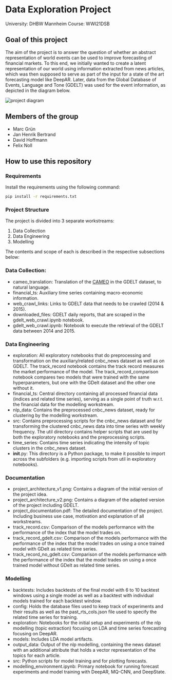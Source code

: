 # Data Exploration Project
University: DHBW Mannheim
Course: WWI21DSB

## Goal of this project
The aim of the project is to answer the question of whether an abstract representation of world events can be used to improve forecasting of financial markets. To this end, we initially wanted to create a latent representation of our world using information extracted from news articles, which was then supposed to serve as part of the input for a state of the art forecasting model like DeepAR. Later, data from the Global Database of Events, Language and Tone (GDELT) was used for the event information, as depicted in the diagram below.

![project diagram](https://github.com/jhb300/project_submission_haiperformer/blob/main/documentation/project_architecture_v2.png?raw=true)

## Members of the group
- Marc Grün
- Jan Henrik Bertrand
- David Hoffmann
- Felix Noll

## How to use this repository

### Requirements
Install the requirements using the following command:
```bash
pip install -r requirements.txt
```

### Project Structure
The project is divided into 3 separate workstreams: 

1. Data Collection
2. Data Engineering
3. Modelling

The contents and scope of each is described in the respective subsections below:

### Data Collection:
- cameo_translation: Translation of the [CAMEO](https://en.wikipedia.org/wiki/Conflict_and_Mediation_Event_Observations) in the GDELT dataset, to natural language.
- financial_ts: Auxiliary time series containing macro-economic information.
- web_crawl_links: Links to GDELT data that needs to be crawled (2014 & 2015).
- downloaded_files: GDELT daily reports, that are scraped in the gdelt_web_crawl.ipynb notebook.
- gdelt_web_crawl.ipynb: Notebook to execute the retrieval of the GDELT data between 2014 and 2015.

### Data Engineering
- exploration: All exploratory notebooks that do preprocessing and transformation on the auxiliary/related cnbc_news dataset as well as on GDELT. The track_record notebook contains the track record measures the market performance of the model. The track_record_comparison notebook compares two models that were trained with the same hyperparameters, but one with the GDelt dataset and the other one without it.
- financial_ts: Central directory containing all processed financial data (indices and related time series), serving as a single point of truth w.r.t. the financial data for the modelling workstream.
- nlp_data: Contains the preprocessed cnbc_news dataset, ready for clustering by the modelling workstream.
- src: Contains preprocessing scripts for the cnbc_news dataset and for transforming the clustered cnbc_news data into time series with weekly frequency. The util directory contains helper scripts that are used by both the exploratory notebooks and the preprocessing scripts.
- time_series: Contains time series indicating the intensity of topic clusters in the cnbc_news dataset.
- __init__.py: This directory is a Python package, to make it possible to import across the subfolders (e.g. importing scripts from util in exploratory notebooks).

### Documentation
- project_architecture_v1.png: Contains a diagram of the initial version of the project idea.
- project_architecture_v2.png: Contains a diagram of the adapted version of the project including GDELT.
- project_documentation.pdf: The detailed documentation of the project. Including business use case, motivation and explanation of all workstreams.
- track_record.csv: Comparison of the models performance with the performance of the index that the model trades on.
- track_record_gdelt.csv: Comparison of the models performance with the performance of the index that the model trades on using a once trained model with GDelt as related time series.
- track_record_no_gdelt.csv: Comparison of the models performance with the performance of the index that the model trades on using a once trained model without GDelt as related time series.

### Modelling
- backtests: Includes backtests of the final model with 6 to 10 backtest windows using a single model as well as a backtest with individual models trained for each backtest window.
- config: Holds the database files used to keep track of experiments and their results as well as the past_rts_cols.json file used to specify the related time series for training.
- exploration: Notebooks for the initial setup and experiments of the nlp modelling (topic extraction) focusing on LDA and time series forecasting focusing on DeepAR.
- models: Includes LDA model artifacts.
- output_data: Output of the nlp modelling, containing the news dataset with an additional attribute that holds a vector representation of the topics for each article.
- src: Python scripts for model training and for plotting forecasts.
- modelling_environment.ipynb: Primary notebook for running forecast experiments and model training with DeepAR, MQ-CNN, and DeepState.
